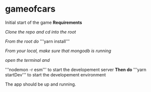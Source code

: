 # gameofcars
Initial start of the game 
**Requirements**

*Clone the repo and cd into the root*

_From the root do_
'''yarn install'''


_From your local, make sure that mongodb is running_

_open the terminal and_

'''nodemon -r esm''' to start the developement server
**Then do**
'''yarn startDev''' to start the developement environment

The app should be up and running.

